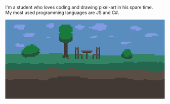 I'm a student who loves coding and drawing pixel-art in his spare time. <br>
My most used programming languages are JS and C#.

[![Banner](/img/banner.png)](https://www.youtube.com/watch?v=dQw4w9WgXcQ)
